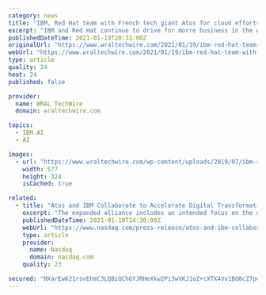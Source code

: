```yaml
---
category: news
title: "IBM, Red Hat team with French tech giant Atos for cloud efforts"
excerpt: "IBM and Red Hat continue to drive for morre business in the growing cloud ecosystem, this time in partnership with France-based tech giant Atos. In a deal announced Tuesday, A"
publishedDateTime: 2021-01-19T20:31:00Z
originalUrl: "https://www.wraltechwire.com/2021/01/19/ibm-red-hat-team-with-french-tech-giant-atos-for-cloud-efforts/"
webUrl: "https://www.wraltechwire.com/2021/01/19/ibm-red-hat-team-with-french-tech-giant-atos-for-cloud-efforts/"
type: article
quality: 24
heat: 24
published: false

provider:
  name: WRAL TechWire
  domain: wraltechwire.com

topics:
  - IBM AI
  - AI

images:
  - url: "https://www.wraltechwire.com/wp-content/uploads/2019/07/ibm-red-hat-merger-e1603293539991.png"
    width: 577
    height: 324
    isCached: true

related:
  - title: "Atos and IBM Collaborate to Accelerate Digital Transformation in the Enterprise with AI and Red Hat OpenShift Technologies"
    excerpt: "The expanded alliance includes an intended focus on the development of joint offerings built on Atos' vertical decarbonized solution and service delivery assets, powered by IBM. Atos and IBM will work together to address business challenges to serve the Manufacturing,"
    publishedDateTime: 2021-01-19T14:30:00Z
    webUrl: "https://www.nasdaq.com/press-release/atos-and-ibm-collaborate-to-accelerate-digital-transformation-in-the-enterprise-with"
    type: article
    provider:
      name: Nasdaq
      domain: nasdaq.com
    quality: 23

secured: "MXarEw621rsvEhmC3LQBiQChGYJRHeXkw2Pi3wVKJ1oZ+cXTX4Vv1BQ0cZ7pcL0Ry3hsjJuHWKlSdVldaaI8w48WqVSLHLU6Q6VtSE9Zl9ZeKYnkWoD+EN3l77olvpSCfXEtUehuRi5mvQpRXqzqAY92DpuNkNqk8KHXXAizrIiSgRsyfbUN3RY5rBkufGwJ3a0xucvhMjUsZqQsWGl+qbpD9rk2h5+alCPun5EDmOLnekquBTI9xyc3dy3tY7hjIdJI8n89oqnifxeonE9SwynTAhjeQBabcG7ogbtrDztYY2aKAtt5rt50vzYtvLsilkxVPK443B7Gwz4nnLjejEMSygTUXzBokxtO/nLOkMU=;PxQmA3CUWzw0VbF33o6Alg=="
---
```



